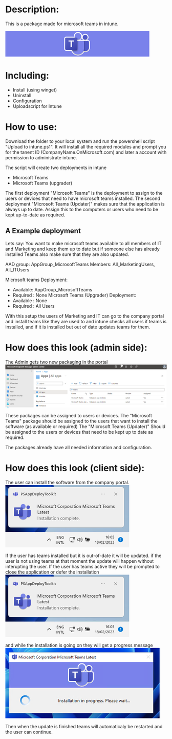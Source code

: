 # Description:
This is a package made for microsoft teams in intune.

![Microsoft Teams Banner](./package/AppDeployToolkit/AppDeployToolkitBanner.png)

# Including: 
- Install (using winget)
- Uninstall
- Configuration
- Uploadscript for Intune

# How to use:
Download the folder to your local system and run the powershell script "Upload to intune.ps1". 
It will install all the required modules and prompt you for the tanent ID (CompanyName.OnMicrosoft.com) and later a account with permission to administrate intune. 

The script will create two deployments in intune
- Microsoft Teams
- Microsoft Teams (upgrader)

The first deployment "Microsoft Teams" is the deployment to assign to the users or devices that need to have microsoft teams installed.
The second deployment "Microsoft Teams (Updater)" makes sure that the application is always up to date. Assign this to the computers or users who need to be kept up-to-date as required.

## A Example deployment

Lets say: You want to make microsoft teams available to all members of IT and Marketing and keep them up to date but if someone else has already installed Teams also make sure that they are also updated.

AAD group: AppGroup_MicrosoftTeams
Members: All_MarketingUsers, All_ITUsers

Microsoft teams
Deployment: 
- Available: AppGroup_MicrosoftTeams
- Required : None
Microsoft Teams (Upgrader)
Deployment: 
- Available : None
- Required : All Users

With this setup the users of Marketing and IT can go to the company portal and install teams like they are used to and intune checks all users if teams is installed, and if it is installed but out of date updates teams for them.


# How does this look (admin side):
The Admin gets two new packaging in the portal
![](./Configuration/Images/MSTeams_PreviewAdminView1.png)

These packages can be assigned to users or devices. 
The "Microsoft Teams" package should be assigned to the users that want to install the software (as available or required)
The "Microsoft Teams (Updater)" Should be assigned to the users or devices that need to be kept up to date as required.

The packages already have all needed information and configuration.

# How does this look (client side):
The user can install the software from the company portal.
![UserMsg1](./Configuration/Images/MSTeams_PreviewUserMsg1.png)

If the user has teams installed but it is out-of-date it will be updated. if the user is not using teams at that moment the update will happen without interupting the user.
If the user has teams active they will be prompted to close the application or defer the installation
![UserMsg1](./Configuration/Images/MSTeams_PreviewUserMsg1.png)

and while the installation is going on they will get a progress message
![UserMsg1](./Configuration/Images/MSTeams_PreviewUserMsg2.png)

Then when the update is finished teams will automaticaly be restarted and the user can continue.





